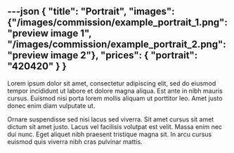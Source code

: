 ---json
{
"title": "Portrait",
"images": {"/images/commission/example_portrait_1.png":"preview image 1", "/images/commission/example_portrait_2.png":"preview image 2"},
"prices": {
    "portrait": "420420"
}
}
---

Lorem ipsum dolor sit amet, consectetur adipiscing elit, sed do eiusmod tempor incididunt ut labore et dolore magna aliqua. Est ante in nibh mauris cursus. Euismod nisi porta lorem mollis aliquam ut porttitor leo. Amet justo donec enim diam vulputate ut.

Ornare suspendisse sed nisi lacus sed viverra. Sit amet cursus sit amet dictum sit amet justo. Lacus vel facilisis volutpat est velit. Massa enim nec dui nunc. Eget aliquet nibh praesent tristique magna sit. In arcu cursus euismod quis viverra nibh cras pulvinar mattis.
